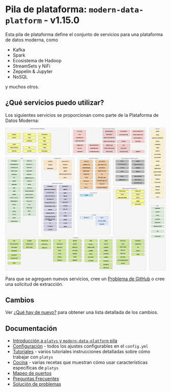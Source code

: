 # Pila de plataforma: `modern-data-platform` - v1.15.0

Esta pila de plataforma define el conjunto de servicios para una plataforma de datos moderna, como

*   Kafka
*   Spark
*   Ecosistema de Hadoop
*   StreamSets y NiFi
*   Zeppelin & Jupyter
*   NoSQL

y muchos otros.

## ¿Qué servicios puedo utilizar?

Los siguientes servicios se proporcionan como parte de la Plataforma de Datos Moderna:

![Alt Image Text](./documentation/images/modern-data-platform-overview.png "Modern Data Platform Overview")

Para que se agreguen nuevos servicios, cree un [Problema de GitHub](https://github.com/TrivadisPF/modern-data-analytics-stack/issues/new) o cree una solicitud de extracción.

## Cambios

Ver [¿Qué hay de nuevo?](./documentation/changes.md) para obtener una lista detallada de los cambios.

## Documentación

*   [Introducción a `platys` y `modern-data-platform` pila](./documentation/getting-started.md)
*   [Configuración](./documentation/configuration.md) - todos los ajustes configurables en el `config.yml`
*   [Tutoriales](./tutorials/README.md) - varios tutoriales instrucciones detalladas sobre cómo trabajar con `platys`
*   [Cocina](./cookbooks/README.md) - varias recetas que muestran cómo usar características específicas de `platys`
*   [Mapeo de puertos](./documentation/port-mapping.md)
*   [Preguntas Frecuentes](./documentation/faq.md)
*   [Solución de problemas](./documentation/troubleshooting.md)
